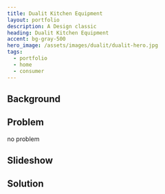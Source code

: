 ```yaml
---
title: Dualit Kitchen Equipment
layout: portfolio
description: A Design classic
heading: Dualit Kitchen Equipment
accent: bg-gray-500
hero_image: /assets/images/dualit/dualit-hero.jpg
tags:
  - portfolio
  - home
  - consumer
---
```


## Background

## Problem

no problem

## Slideshow


## Solution
